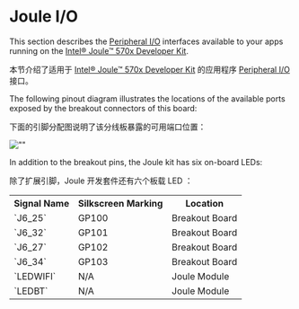 # Joule I/O

This section describes the [Peripheral I/O](https://developer.android.google.cn/things/sdk/pio/index.html) interfaces available to your apps running on the [Intel® Joule™ 570x Developer Kit](http://www.intel.com/buy/us/en/product/emergingtechnologies/intel-joule-570x-developer-kit-541737).

本节介绍了适用于 [Intel® Joule™ 570x Developer Kit](http://www.intel.com/buy/us/en/product/emergingtechnologies/intel-joule-570x-developer-kit-541737) 的应用程序 [Peripheral I/O](https://developer.android.google.cn/things/sdk/pio/index.html) 接口。

The following pinout diagram illustrates the locations of the available ports exposed by the breakout connectors of this board:

下面的引脚分配图说明了该分线板暴露的可用端口位置：

![""](https://developer.android.google.cn/things/images/pinout-joule.png)

In addition to the breakout pins, the Joule kit has six on-board LEDs:

除了扩展引脚，Joule 开发套件还有六个板载 LED ：

<table>

<tbody>

<tr>

<th>Signal Name</th>

<th>Silkscreen Marking</th>

<th>Location</th>

</tr>

<tr>

<td>`J6_25`</td>

<td>GP100</td>

<td>Breakout Board</td>

</tr>

<tr>

<td>`J6_32`</td>

<td>GP101</td>

<td>Breakout Board</td>

</tr>

<tr>

<td>`J6_27`</td>

<td>GP102</td>

<td>Breakout Board</td>

</tr>

<tr>

<td>`J6_34`</td>

<td>GP103</td>

<td>Breakout Board</td>

</tr>

<tr>

<td>`LEDWIFI`</td>

<td>N/A</td>

<td>Joule Module</td>

</tr>

<tr>

<td>`LEDBT`</td>

<td>N/A</td>

<td>Joule Module</td>

</tr>

</tbody>

</table>



